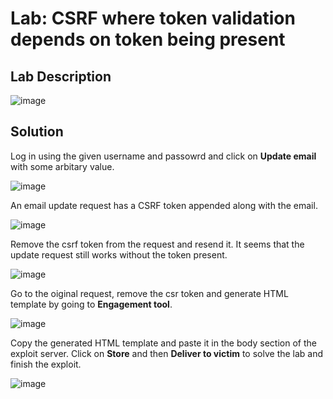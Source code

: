 # Lab: CSRF where token validation depends on token being present

## Lab Description

![image](https://github.com/KVNuhman/Cyber-Forensics/assets/46161259/eafbe789-b246-431c-98af-2944470d3b0c)

## Solution

Log in using the given username and passowrd and click on **Update email** with some arbitary value.

![image](https://github.com/KVNuhman/Cyber-Forensics/assets/46161259/c4d20500-a7d5-477c-a5eb-a62ea279fe24)

An email update request has a CSRF token appended along with the email.

![image](https://github.com/KVNuhman/Cyber-Forensics/assets/46161259/1b5296f4-9613-4b19-9047-4db613f53f01)

Remove the csrf token from the request and resend it. It seems that the update request still works without the token present.

![image](https://github.com/KVNuhman/Cyber-Forensics/assets/46161259/5aa8be01-e726-4236-b5d2-eb1e9913a118)

Go to the oiginal request, remove the csr token and generate HTML template by going to **Engagement tool**.

![image](https://github.com/KVNuhman/Cyber-Forensics/assets/46161259/69aafd70-d4e4-45c9-80fb-eef120986359)

Copy the generated HTML template and paste it in the body section of the exploit server. Click on **Store** and then **Deliver to victim** to solve the lab and finish the exploit.

![image](https://github.com/KVNuhman/Cyber-Forensics/assets/46161259/610a3431-665b-4289-8bb9-4176d79e3cee)
